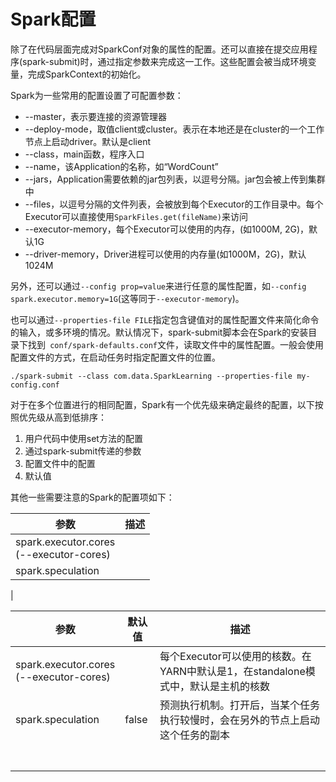 # Spark配置

除了在代码层面完成对SparkConf对象的属性的配置。还可以直接在提交应用程序(spark-submit)时，通过指定参数来完成这一工作。这些配置会被当成环境变量，完成SparkContext的初始化。

Spark为一些常用的配置设置了可配置参数：

- --master，表示要连接的资源管理器
- --deploy-mode，取值client或cluster。表示在本地还是在cluster的一个工作节点上启动driver。默认是client
- --class，main函数，程序入口
- --name，该Application的名称，如“WordCount”
- --jars，Application需要依赖的jar包列表，以逗号分隔。jar包会被上传到集群中
- --files，以逗号分隔的文件列表，会被放到每个Executor的工作目录中。每个Executor可以直接使用`SparkFiles.get(fileName)`来访问
- --executor-memory，每个Executor可以使用的内存，(如1000M, 2G)，默认1G
- --driver-memory，Driver进程可以使用的内存量(如1000M，2G)，默认1024M

另外，还可以通过`--config prop=value`来进行任意的属性配置，如`--config spark.executor.memory=1G`(这等同于`--executor-memory`)。

也可以通过`--properties-file FILE`指定包含键值对的属性配置文件来简化命令的输入，或多环境的情况。默认情况下，spark-submit脚本会在Spark的安装目录下找到` conf/spark-defaults.conf`文件，读取文件中的属性配置。一般会使用配置文件的方式，在启动任务时指定配置文件的位置。

```
./spark-submit --class com.data.SparkLearning --properties-file my-config.conf
```

对于在多个位置进行的相同配置，Spark有一个优先级来确定最终的配置，以下按照优先级从高到低排序：

1. 用户代码中使用set方法的配置
2. 通过spark-submit传递的参数
3. 配置文件中的配置
4. 默认值

其他一些需要注意的Spark的配置项如下：

参数  |  描述
--|--
spark.executor.cores</br>(--executor-cores)  |
spark.speculation  |
  |

参数  | 默认值  |  描述
--|---|--
spark.executor.cores</br>(--executor-cores)  |   |  每个Executor可以使用的核数。在YARN中默认是1，在standalone模式中，默认是主机的核数
spark.speculation  | false  |  预测执行机制。打开后，当某个任务执行较慢时，会在另外的节点上启动这个任务的副本
  |   |
  |   |
  |   |
  |   |
  |   |
  |   |
  |   |
